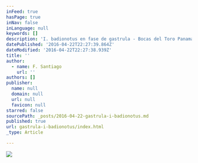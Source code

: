```yaml
---
inFeed: true
hasPage: true
inNav: false
inLanguage: null
keywords: []
description: 'I. badionotus en fase de gastrula - Bocas del Toro Panama, 2015'
datePublished: '2016-04-22T22:27:39.864Z'
dateModified: '2016-04-22T22:27:38.939Z'
title: ''
author:
  - name: F. Santiago
    url: ''
authors: []
publisher:
  name: null
  domain: null
  url: null
  favicon: null
starred: false
sourcePath: _posts/2016-04-22-gastrula-i-badionotus.md
published: true
url: gastrula-i-badionotus/index.html
_type: Article

---
```

![](https://the-grid-user-content.s3-us-west-2.amazonaws.com/9f16447b-19f4-435f-ad94-88e041ed9148.jpg)